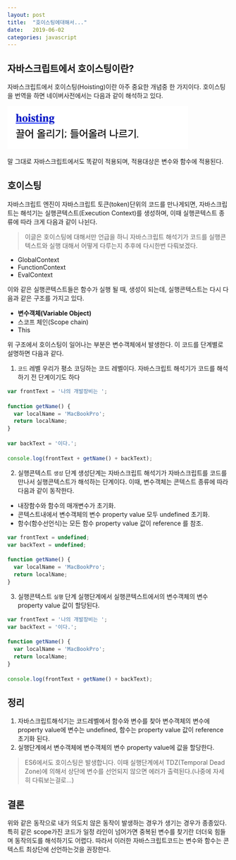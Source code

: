 ```yaml
---
layout: post
title:  "호이스팅에대해서..."
date:   2019-06-02
categories: javascript
---
```


## 자바스크립트에서 호이스팅이란?
자바스크립트에서 호이스팅(Hoisting)이란 아주 중요한 개념중 한 가지이다. 호이스팅을 번역을 하면 네이버사전에서는 다음과 같이 해석하고 있다.

 ![ex_screenshot](./../images/hoisting.png)
 
말 그대로 자바스크립트에서도 똑같이 적용되며, 적용대상은 변수와 함수에 적용된다.

## 호이스팅
자바스크립트 엔진이 자바스크립트 토큰(token)단위의 코드를 만나게되면, 자바스크립트는 해석기는 실행콘텍스트(Execution Context)를 생성하며, 이때 실행콘텍스트 종류에 따라 크게 다음과 같이 나뉜다.
> 이글은 호이스팅에 대해서만 언급을 하니 자바스크립트 해석기가 코드를 실행콘텍스트와 실행 대해서 어떻게 다루는지 추후에 다시한번 다뤄보겠다.

* GlobalContext
* FunctionContext
* EvalContext 

이와 같은 실행콘텍스트들은 함수가 실행 될 때, 생성이 되는데, 실행콘텍스트는 다시 다음과 같은 구조를 가지고 있다.
* **변수객체(Variable Object)**
* 스코프 체인(Scope chain)
* This
 
위 구조에서 호이스팅이 일어나는 부분은 변수객체에서 발생한다. 이 코드를 단계별로 설명하면 다음과 같다.
1. `코드` 레벨
우리가 평소 코딩하는 코드 레벨이다. 자바스크립트 해석기가 코드를 해석하기 전 단계이기도 하다

```js
var frontText = '나의 개발장비는 ';

function getName() {
  var localName = 'MacBookPro';
  return localName;
}

var backText = '이다.';

console.log(frontText + getName() + backText);
```


2. 실행콘텍스트 `생성` 단계
생성단계는 자바스크립트 해석기가 자바스크립트를 코드를 만나서 실행콘텍스트가 해석하는 단계이다. 이때, 변수객체는 콘텍스트 종류에 따라 다음과 같이 동작한다.
* 내장함수와 함수의 매개변수가 초기화.
* 콘텍스트내에서 변수객체의 변수 property value 모두 undefined 초기화.
* 함수(함수선언식)는 모든 함수 property value 값이 reference 를 참조.

```js
var frontText = undefined;
var backText = undefined;

function getName() {
  var localName = 'MacBookPro';
  return localName;
}

```


3. 실행콘텍스트 `실행` 단계
실행단계에서 실행콘텍스트에서의 변수객체의 변수 property value 값이 할당된다.

```js
var frontText = '나의 개발장비는 ';
var backText = '이다.';

function getName() {
  var localName = 'MacBookPro';
  return localName;
}

console.log(frontText + getName() + backText);

```

## 정리
1. 자바스크립트해석기는 코드레벨에서 함수와 변수를 찾아 변수객체의 변수에 property value에 변수는 undefined, 함수는 property value 값이 reference 초기화 된다.
2. 실행단계에서 변수객체에 변수객체의 변수 property value에 값을 할당한다.
> ES6에서도 호이스팅은 발생합니다. 이때 실행단계에서 TDZ(Temporal Dead Zone)에 의해서 상단에 변수를 선언되지 않으면 에러가 출력된다.(나중에 자세히 다뤄보는걸로...)


## 결론
위와 같은 동작으로 내가 의도치 않은 동작이 발생하는 경우가 생기는 경우가 종종있다. 특히 같은 scope가진 코드가 일정 라인이 넘어가면 중복된 변수를 찾기란 더더욱 힘들며 동작의도를 해석하기도 어렵다.
따라서 이러한 자바스크립트코드는 변수와 함수는 콘텍스트 최상단에 선언하는것을 권장한다.

